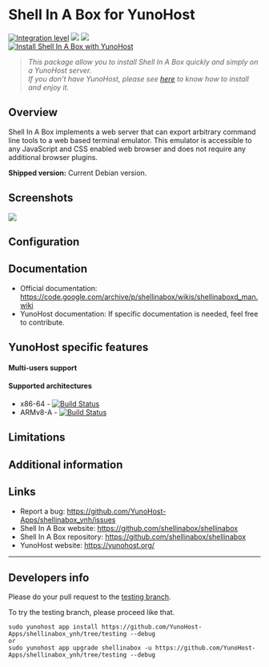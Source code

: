 # Shell In A Box for YunoHost

[![Integration level](https://dash.yunohost.org/integration/shellinabox.svg)](https://dash.yunohost.org/appci/app/shellinabox) ![](https://ci-apps.yunohost.org/ci/badges/shellinabox.status.svg) ![](https://ci-apps.yunohost.org/ci/badges/shellinabox.maintain.svg)  
[![Install Shell In A Box with YunoHost](https://install-app.yunohost.org/install-with-yunohost.png)](https://install-app.yunohost.org/?app=shellinabox)

> *This package allow you to install Shell In A Box quickly and simply on a YunoHost server.  
If you don't have YunoHost, please see [here](https://yunohost.org/#/install) to know how to install and enjoy it.*

## Overview

Shell In A Box implements a web server that can export arbitrary command line tools to a web based terminal emulator. This emulator is accessible to any JavaScript and CSS enabled web browser and does not require any additional browser plugins.

**Shipped version:** Current Debian version.

## Screenshots

![](https://raw.githubusercontent.com/shellinabox/shellinabox/master/misc/preview.gif)

## Configuration

## Documentation

 * Official documentation: https://code.google.com/archive/p/shellinabox/wikis/shellinaboxd_man.wiki
 * YunoHost documentation: If specific documentation is needed, feel free to contribute.

## YunoHost specific features

#### Multi-users support

#### Supported architectures

* x86-64 - [![Build Status](https://ci-apps.yunohost.org/ci/logs/shellinabox%20%28Apps%29.svg)](https://ci-apps.yunohost.org/ci/apps/shellinabox/)
* ARMv8-A - [![Build Status](https://ci-apps-arm.yunohost.org/ci/logs/shellinabox%20%28Apps%29.svg)](https://ci-apps-arm.yunohost.org/ci/apps/shellinabox/)

## Limitations

## Additional information

## Links

 * Report a bug: https://github.com/YunoHost-Apps/shellinabox_ynh/issues
 * Shell In A Box website: https://github.com/shellinabox/shellinabox
 * Shell In A Box repository: https://github.com/shellinabox/shellinabox
 * YunoHost website: https://yunohost.org/

---

## Developers info

Please do your pull request to the [testing branch](https://github.com/YunoHost-Apps/shellinabox_ynh/tree/testing).

To try the testing branch, please proceed like that.
```
sudo yunohost app install https://github.com/YunoHost-Apps/shellinabox_ynh/tree/testing --debug
or
sudo yunohost app upgrade shellinabox -u https://github.com/YunoHost-Apps/shellinabox_ynh/tree/testing --debug
```
